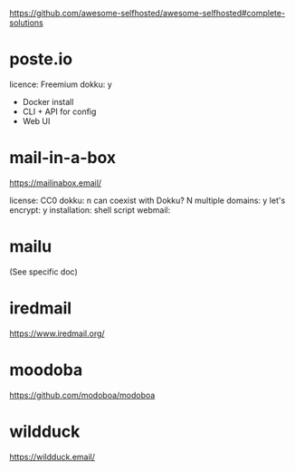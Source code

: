 https://github.com/awesome-selfhosted/awesome-selfhosted#complete-solutions

# poste.io

licence: Freemium
dokku: y

* Docker install
* CLI + API for config
* Web UI

# mail-in-a-box

https://mailinabox.email/

license: CC0
dokku: n
can coexist with Dokku? N
multiple domains: y
let's encrypt: y
installation: shell script
webmail:

# mailu

(See specific doc)

# iredmail

https://www.iredmail.org/

# moodoba

https://github.com/modoboa/modoboa

# wildduck

https://wildduck.email/

